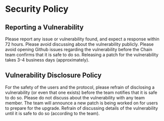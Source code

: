 # Security Policy



## Reporting a Vulnerability

Please report any issue or vulnerability found, and expect a response within 72 hours. Please avoid discussing about the vulnerability publicly.
Please avoid opening Github issues regarding the vulnerability before the Chain team confirms that it is safe to do so. 
Releasing a patch for the vulnerability takes 3-4 business days (approximately).

## Vulnerability Disclosure Policy
For the safety of the users and the protocol, please refrain of disclosing a vulnerability (or even that one exists) before the team notifies that it is 
safe to do so. 
Please do not discuss about the vulnerability with any team member.
The team will announce a new patch is being worked on for users to prepare for the upgrade. 
Refrain of discussing details of the vulnerability until it is safe to do so (according to the team). 
